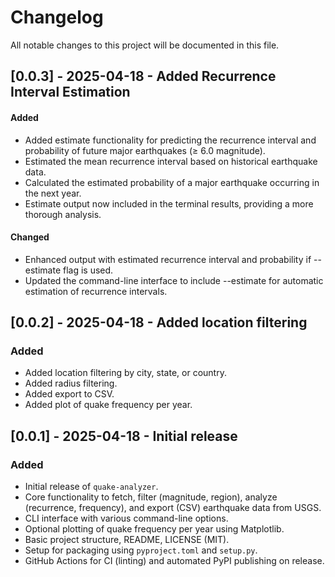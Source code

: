 # Changelog
All notable changes to this project will be documented in this file.

## [0.0.3] - 2025-04-18 - Added Recurrence Interval Estimation

#### Added
- Added estimate functionality for predicting the recurrence interval and probability of future major earthquakes (≥ 6.0 magnitude).
- Estimated the mean recurrence interval based on historical earthquake data.
- Calculated the estimated probability of a major earthquake occurring in the next year.
- Estimate output now included in the terminal results, providing a more thorough analysis.

#### Changed
- Enhanced output with estimated recurrence interval and probability if --estimate flag is used.
- Updated the command-line interface to include --estimate for automatic estimation of recurrence intervals.

## [0.0.2] - 2025-04-18 - Added location filtering

### Added
- Added location filtering by city, state, or country.
- Added radius filtering.
- Added export to CSV.
- Added plot of quake frequency per year.

## [0.0.1] - 2025-04-18 - Initial release

### Added
- Initial release of `quake-analyzer`.
- Core functionality to fetch, filter (magnitude, region), analyze (recurrence, frequency), and export (CSV) earthquake data from USGS.
- CLI interface with various command-line options.
- Optional plotting of quake frequency per year using Matplotlib.
- Basic project structure, README, LICENSE (MIT).
- Setup for packaging using `pyproject.toml` and `setup.py`.
- GitHub Actions for CI (linting) and automated PyPI publishing on release.